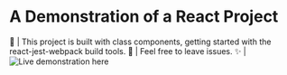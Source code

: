 # A Demonstration of a React Project

🎊 | This project is built with class components, getting started with the react-jest-webpack build tools.
🧨 | Feel free to leave issues.
✨ | ![Live demonstration here](http://lofty-brambles.github.io/cv-project)